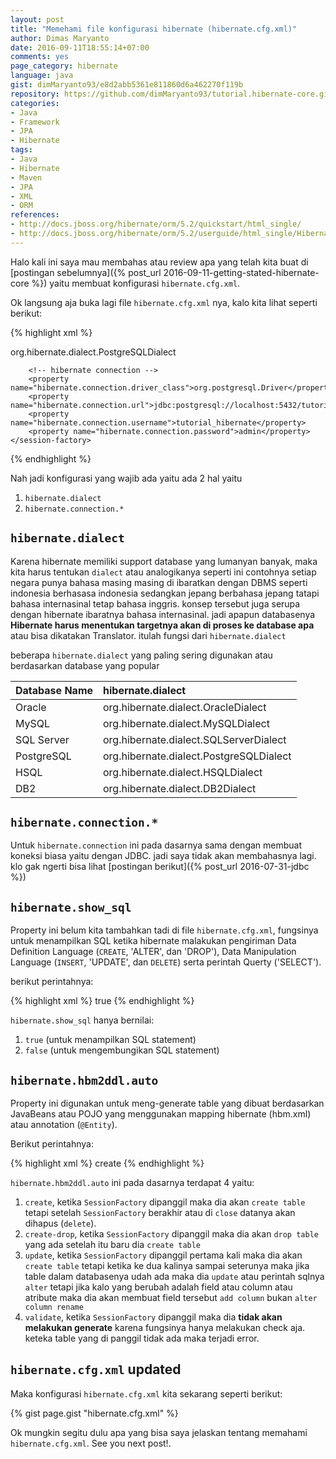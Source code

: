 ```yaml
---
layout: post
title: "Memehami file konfigurasi hibernate (hibernate.cfg.xml)"
author: Dimas Maryanto
date: 2016-09-11T18:55:14+07:00
comments: yes
page_category: hibernate
language: java
gist: dimMaryanto93/e8d2abb5361e811860d6a462270f119b
repository: https://github.com/dimMaryanto93/tutorial.hibernate-core.git
categories:
- Java
- Framework
- JPA
- Hibernate
tags:
- Java
- Hibernate
- Maven
- JPA
- XML
- ORM
references:
- http://docs.jboss.org/hibernate/orm/5.2/quickstart/html_single/
- http://docs.jboss.org/hibernate/orm/5.2/userguide/html_single/Hibernate_User_Guide.html
---
```


Halo kali ini saya mau membahas atau review apa yang telah kita buat di [postingan sebelumnya]({% post_url 2016-09-11-getting-stated-hibernate-core %}) yaitu membuat konfigurasi `hibernate.cfg.xml`.

<!--more-->

Ok langsung aja buka lagi file `hibernate.cfg.xml` nya, kalo kita lihat seperti berikut:

{% highlight xml %}
<?xml version="1.0" encoding="UTF-8"?>
<!DOCTYPE hibernate-configuration PUBLIC "-//Hibernate/Hibernate Configuration DTD 3.0//EN" "http://hibernate.sourceforge.net/hibernate-configuration-3.0.dtd">
<hibernate-configuration>
    <session-factory>
        <!-- hibernate dialect  -->
        <property name="hibernate.dialect">org.hibernate.dialect.PostgreSQLDialect</property>

        <!-- hibernate connection -->
        <property name="hibernate.connection.driver_class">org.postgresql.Driver</property>
        <property name="hibernate.connection.url">jdbc:postgresql://localhost:5432/tutorial_hibernate</property>
        <property name="hibernate.connection.username">tutorial_hibernate</property>
        <property name="hibernate.connection.password">admin</property>
    </session-factory>
</hibernate-configuration>
{% endhighlight %}

Nah jadi konfigurasi yang wajib ada yaitu ada 2 hal yaitu

1. `hibernate.dialect`
2. `hibernate.connection.*`

## `hibernate.dialect`

Karena hibernate memiliki support database yang lumanyan banyak, maka kita harus tentukan `dialect` atau analogikanya seperti ini contohnya setiap negara punya bahasa masing masing di ibaratkan dengan DBMS seperti indonesia berhasasa indonesia sedangkan jepang berbahasa jepang tatapi bahasa internasinal tetap bahasa inggris. konsep tersebut juga serupa dengan hibernate ibaratnya bahasa internasinal. jadi apapun databasenya **Hibernate harus menentukan targetnya akan di proses ke database apa** atau bisa dikatakan Translator. itulah fungsi dari `hibernate.dialect`

beberapa `hibernate.dialect` yang paling sering digunakan atau berdasarkan database yang popular

| Database Name   | hibernate.dialect |
| :-------------  | :------------- |
| Oracle |  	org.hibernate.dialect.OracleDialect |
| MySQL | org.hibernate.dialect.MySQLDialect |
| SQL Server | org.hibernate.dialect.SQLServerDialect |
| PostgreSQL | org.hibernate.dialect.PostgreSQLDialect |
| HSQL | org.hibernate.dialect.HSQLDialect |
| DB2 | org.hibernate.dialect.DB2Dialect |

## `hibernate.connection.*`

Untuk `hibernate.connection` ini pada dasarnya sama dengan membuat koneksi biasa yaitu dengan JDBC. jadi saya tidak akan membahasnya lagi. klo gak ngerti bisa lihat [postingan berikut]({% post_url 2016-07-31-jdbc %})

## `hibernate.show_sql`

Property ini belum kita tambahkan tadi di file `hibernate.cfg.xml`, fungsinya untuk menampilkan SQL ketika hibernate malakukan pengiriman Data Definition Language (`CREATE`, 'ALTER', dan 'DROP'), Data Manipulation Language (`INSERT`, 'UPDATE', dan `DELETE`) serta perintah Querty ('SELECT').

berikut perintahnya:

{% highlight xml %}
<property name="hibernate.show_sql">true</property>
{% endhighlight %}

`hibernate.show_sql` hanya bernilai:

1. `true` (untuk menampilkan SQL statement)
2. `false` (untuk mengembungikan SQL statement)

## `hibernate.hbm2ddl.auto`

Property ini digunakan untuk meng-generate table yang dibuat berdasarkan JavaBeans atau POJO yang menggunakan mapping hibernate (hbm.xml) atau annotation (`@Entity`).

Berikut perintahnya:

{% highlight xml %}
<property name="hibernate.hbm2ddl.auto">create</property>
{% endhighlight %}

`hibernate.hbm2ddl.auto` ini pada dasarnya terdapat 4 yaitu:

1. `create`, ketika `SessionFactory` dipanggil maka dia akan `create table` tetapi setelah `SessionFactory` berakhir atau di `close` datanya akan dihapus (`delete`).
2. `create-drop`, ketika `SessionFactory` dipanggil maka dia akan `drop table` yang ada setelah itu baru dia `create table`
3. `update`, ketika `SessionFactory` dipanggil pertama kali maka dia akan `create table` tetapi ketika ke dua kalinya sampai seterunya maka jika table dalam databasenya udah ada maka dia `update` atau perintah sqlnya `alter` tetapi jika kalo yang berubah adalah field atau column atau atribute maka dia akan membuat field tersebut `add column` bukan `alter column rename`
4. `validate`, ketika `SessionFactory` dipanggil maka dia **tidak akan melakukan generate** karena fungsinya hanya melakukan check aja. keteka table yang di panggil tidak ada maka terjadi error.

## `hibernate.cfg.xml` updated

Maka konfigurasi `hibernate.cfg.xml` kita sekarang seperti berikut:

{% gist page.gist "hibernate.cfg.xml" %}

Ok mungkin segitu dulu apa yang bisa saya jelaskan tentang memahami `hibernate.cfg.xml`. See you next post!.
